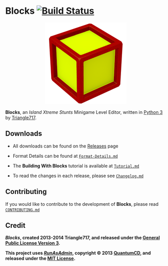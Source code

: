 # Blocks [![Build Status](https://travis-ci.org/le717/Blocks.svg)](https://travis-ci.org/le717/Blocks) #

<p align="center">
    <img src="Media/Blocks.png" />
</p>

**Blocks**, an _Island Xtreme Stunts_ Minigame Level Editor, written in [Python 3](http://www.python.org)
by [Triangle717](http://Triangle717.WordPress.com).

## Downloads ##

* All downloads can be found on the [Releases](https://github.com/le717/Blocks/releases) page

* Format Details can be found at [`Format-Details.md`](Documentation/Format-Details.md)

* The **Building With Blocks** tutorial is available at [`Tutorial.md`](Documentation/Tutorial.md)

* To read the changes in each release, please see [`Changelog.md`](Documentation/Changelog.md)

## Contributing ##

If you would like to contribute to the development of **Blocks**, please read [`CONTRIBUTING.md`](Documentation/CONTRIBUTING.md)

## Credit ##

***Blocks*, created 2013-2014 Triangle717, and released under the [General Public License Version 3](http://www.gnu.org/licenses/gpl-3.0-standalone.html).**

**This project uses [*RunAsAdmin*](https://github.com/QuantumCD/RunAsAdmin#readme), copyright :copyright: 2013
[QuantumCD](http://contingencycoder.wordpress.com/), and released under the [MIT License](http://opensource.org/licenses/MIT).**